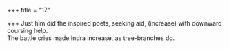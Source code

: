 +++
title = "17"

+++
Just him did the inspired poets, seeking aid, (increase) with downward  coursing help.  
The battle cries made Indra increase, as tree-branches do.  